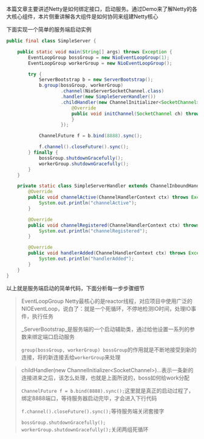 本篇文章主要讲述Netty是如何绑定接口，启动服务。通过Demo来了解Netty的各大核心组件，本片侧重讲解各大组件是如何协同来组建Netty核心

下面实现一个简单的服务端启动实例

```java
public final class SimpleServer {

    public static void main(String[] args) throws Exception {
        EventLoopGroup bossGroup = new NioEventLoopGroup(1);
        EventLoopGroup workerGroup = new NioEventLoopGroup();

        try {
            ServerBootstrap b = new ServerBootstrap();
            b.group(bossGroup, workerGroup)
                    .channel(NioServerSocketChannel.class)
                    .handler(new SimpleServerHandler())
                    .childHandler(new ChannelInitializer<SocketChannel>() {
                        @Override
                        public void initChannel(SocketChannel ch) throws Exception {
                        }
                    });

            ChannelFuture f = b.bind(8888).sync();

            f.channel().closeFuture().sync();
        } finally {
            bossGroup.shutdownGracefully();
            workerGroup.shutdownGracefully();
        }
    }

    private static class SimpleServerHandler extends ChannelInboundHandlerAdapter {
        @Override
        public void channelActive(ChannelHandlerContext ctx) throws Exception {
            System.out.println("channelActive");
        }

        @Override
        public void channelRegistered(ChannelHandlerContext ctx) throws Exception {
            System.out.println("channelRegistered");
        }

        @Override
        public void handlerAdded(ChannelHandlerContext ctx) throws Exception {
            System.out.println("handlerAdded");
        }
    }
}
```

以上就是服务端启动的简单代码，下面分析每一步步骤细节

> EventLoopGroup Netty最核心的是reactor线程，对应项目中使用广泛的NIOEventLoop，说白了：就是一个死循环，不停地检测IO时间，处理IO事件，执行任务
>
> _ServerBootstrap_是服务端的一个启动辅助类，通过给他设置一系列的参数来绑定端口启动服务
>
> `group(bossGroup, workerGroup) bossGroup`的作用就是不断地接受到新的连接，将的新连接丢给`workerGroup`来处理

> childHandler\(new ChannelInitializer&lt;SocketChannel&gt;\)...表示一条新的连接进来之后，该怎么处理，也就是上面所说的，boss如何给work分配
>
> `ChannelFuture f = b.bind(8888).sync();`这里就是真正的启动过程了，绑定8888端口，等待服务器启动完毕，才会进入下行代码
>
> `f.channel().closeFuture().sync();`等待服务端关闭套接字
>
> `bossGroup.shutdownGracefully(); workerGroup.shutdownGracefully();`关闭两组死循环




